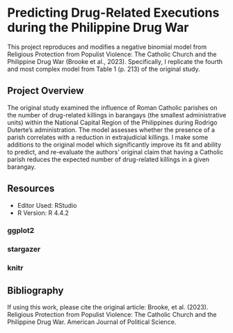 # Predicting Drug-Related Executions during the Philippine Drug War
This project reproduces and modifies a negative binomial model from Religious Protection from Populist Violence: The Catholic Church and the Philippine Drug War (Brooke et al., 2023). Specifically, I replicate the fourth and most complex model from Table 1 (p. 213) of the original study.

## Project Overview
The original study examined the influence of Roman Catholic parishes on the number of drug-related killings in barangays (the smallest administrative units) within the National Capital Region of the Philippines during Rodrigo Duterte’s administration. The model assesses whether the presence of a parish correlates with a reduction in extrajudicial killings. I make some additions to the original model which significantly improve its fit and ability to predict, and re-evaluate the authors' original claim that having a Catholic parish reduces the expected number of drug-related killings in a given barangay.

## Resources
 - Editor Used: RStudio
 - R Version: R 4.4.2 

### ggplot2
### stargazer
### knitr

## Bibliography
If using this work, please cite the original article: Brooke, et al. (2023). Religious Protection from Populist Violence: The Catholic Church and the Philippine Drug War. American Journal of Political Science.
